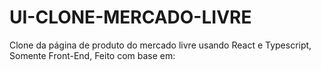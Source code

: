 # UI-CLONE-MERCADO-LIVRE
Clone da página de produto do mercado livre usando React e Typescript, Somente Front-End, Feito com base em: 

